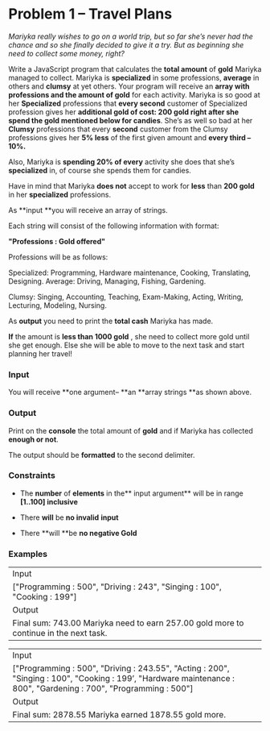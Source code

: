 # Problem 1 – Travel Plans

*Mariyka really wishes to go on a world trip, but so far she’s never had the chance and so she finally decided to give it a try. But as beginning she need to collect some money, right?*

Write a JavaScript program that calculates the **total amount** of **gold** Mariyka managed to collect. Mariyka is **specialized** in some professions, **average** in others and **clumsy** at yet others. Your program will receive an **array with professions and the amount of gold** for each activity. Mariyka is so good at her **Specialized** professions that **every second** customer of Specialized profession gives her **additional gold of cost: 200 gold right after she spend the gold mentioned below for candies**. She’s as well so bad at her **Clumsy** professions that every **second** customer from the Clumsy professions gives her **5% less** of the first given amount and **every third – 10%.**

Also, Mariyka is **spending 20% of every** activity she does that she’s **specialized** in, of course she spends them for candies.

Have in mind that Mariyka **does not** accept to work for **less** than **200 gold** in her **specialized** professions.

As **input **you will receive an array of strings.

Each string will consist of the following information with format:

**"Professions : Gold offered"**

Professions will be as follows:

Specialized:Programming, Hardware maintenance, Cooking, Translating, Designing.Average:Driving, Managing, Fishing, Gardening.

Clumsy:Singing, Accounting, Teaching, Exam-Making, Acting, Writing, Lecturing, Modeling, Nursing.

As **output** you need  to print the **total cash** Mariyka has made.

**If** the amount is **less than 1000 gold** , she need to collect more gold until she get enough. Else she will be able to move to the next task and start planning her travel!

### Input

You will receive **one argument– **an **array strings **as shown above.

### Output

Print on the **console** the total amount of **gold** and if Mariyka has collected **enough or not**.

The output should be **formatted** to the second delimiter.

### Constraints

* The **number** of **elements** in the** input argument** will be in range **[1..100] inclusive**

* There **will** be **no invalid** **input**

* There **will **be **no negative Gold**

### Examples

<table>
  <tr>
    <td>Input</td>
  </tr>
  <tr>
    <td>["Programming : 500", "Driving : 243", "Singing : 100", "Cooking : 199"]</td>
  </tr>
  <tr>
    <td>Output</td>
  </tr>
  <tr>
    <td>Final sum: 743.00
Mariyka need to earn 257.00 gold more to continue in the next task.</td>
  </tr>
</table>


<table>
  <tr>
    <td>Input</td>
  </tr>
  <tr>
    <td>["Programming : 500", "Driving : 243.55", "Acting : 200", "Singing : 100", "Cooking : 199’, "Hardware maintenance : 800", "Gardening : 700", "Programming : 500"]</td>
  </tr>
  <tr>
    <td>Output</td>
  </tr>
  <tr>
    <td>Final sum: 2878.55
Mariyka earned 1878.55 gold more.</td>
  </tr>
</table>


